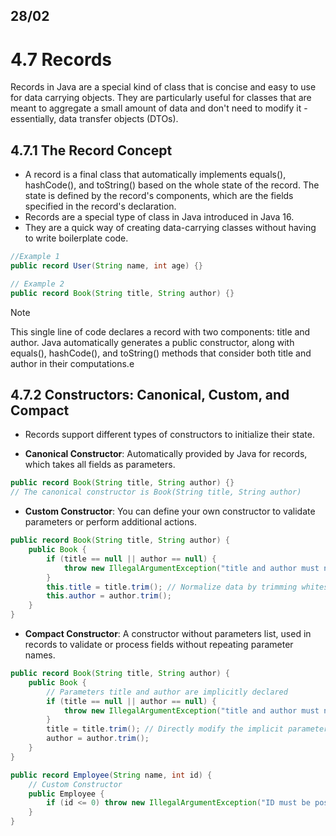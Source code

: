 ## 28/02


# 4.7 Records
Records in Java are a special kind of class that is concise and easy to use for data carrying objects. They are particularly useful for classes that are meant to aggregate a small amount of data and don't need to modify it - essentially, data transfer objects (DTOs).

## 4.7.1 The Record Concept
- A record is a final class that automatically implements equals(), hashCode(), and toString() based on the whole state of the record. The state is defined by the record's components, which are the fields specified in the record's declaration.
- Records are a special type of class in Java introduced in Java 16. 
- They are a quick way of creating data-carrying classes without having to write boilerplate code.



```java
//Example 1
public record User(String name, int age) {}

// Example 2
public record Book(String title, String author) {}

```
> [!NOTE]
> This single line of code declares a record with two components: title and author. Java automatically generates a public constructor, along with equals(), hashCode(), and toString() methods that consider both title and author in their computations.e

## 4.7.2 Constructors: Canonical, Custom, and Compact
- Records support different types of constructors to initialize their state.

- **Canonical Constructor**: Automatically provided by Java for records, which takes all fields as parameters.
```java
public record Book(String title, String author) {}
// The canonical constructor is Book(String title, String author)

```

- **Custom Constructor**: You can define your own constructor to validate parameters or perform additional actions.

```java
public record Book(String title, String author) {
    public Book {
        if (title == null || author == null) {
            throw new IllegalArgumentException("title and author must not be null");
        }
        this.title = title.trim(); // Normalize data by trimming whitespace
        this.author = author.trim();
    }
}

```

- **Compact Constructor**: A constructor without parameters list, used in records to validate or process fields without repeating parameter names.

```java
public record Book(String title, String author) {
    public Book {
        // Parameters title and author are implicitly declared
        if (title == null || author == null) {
            throw new IllegalArgumentException("title and author must not be null");
        }
        title = title.trim(); // Directly modify the implicit parameters
        author = author.trim();
    }
}

```

```java
public record Employee(String name, int id) {
    // Custom Constructor
    public Employee {
        if (id <= 0) throw new IllegalArgumentException("ID must be positive.");
    }
}
```